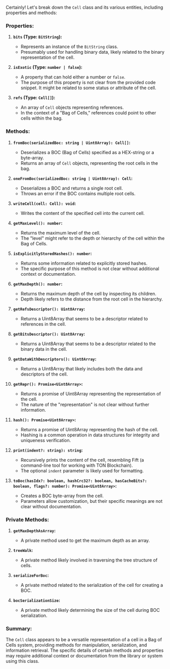 Certainly! Let's break down the `Cell` class and its various entities, including properties and methods:

### Properties:

1. **`bits` (Type: `BitString`):**
   - Represents an instance of the `BitString` class.
   - Presumably used for handling binary data, likely related to the binary representation of the cell.

2. **`isExotic` (Type: `number | false`):**
   - A property that can hold either a number or `false`.
   - The purpose of this property is not clear from the provided code snippet. It might be related to some status or attribute of the cell.

3. **`refs` (Type: `Cell[]`):**
   - An array of `Cell` objects representing references.
   - In the context of a "Bag of Cells," references could point to other cells within the bag.

### Methods:

1. **`fromBoc(serializedBoc: string | Uint8Array): Cell[]`:**
   - Deserializes a BOC (Bag of Cells) specified as a HEX-string or a byte-array.
   - Returns an array of `Cell` objects, representing the root cells in the bag.

2. **`oneFromBoc(serializedBoc: string | Uint8Array): Cell`:**
   - Deserializes a BOC and returns a single root cell.
   - Throws an error if the BOC contains multiple root cells.

3. **`writeCell(cell: Cell): void`:**
   - Writes the content of the specified cell into the current cell.

4. **`getMaxLevel(): number`:**
   - Returns the maximum level of the cell.
   - The "level" might refer to the depth or hierarchy of the cell within the Bag of Cells.

5. **`isExplicitlyStoredHashes(): number`:**
   - Returns some information related to explicitly stored hashes.
   - The specific purpose of this method is not clear without additional context or documentation.

6. **`getMaxDepth(): number`:**
   - Returns the maximum depth of the cell by inspecting its children.
   - Depth likely refers to the distance from the root cell in the hierarchy.

7. **`getRefsDescriptor(): Uint8Array`:**
   - Returns a Uint8Array that seems to be a descriptor related to references in the cell.

8. **`getBitsDescriptor(): Uint8Array`:**
   - Returns a Uint8Array that seems to be a descriptor related to the binary data in the cell.

9. **`getDataWithDescriptors(): Uint8Array`:**
   - Returns a Uint8Array that likely includes both the data and descriptors of the cell.

10. **`getRepr(): Promise<Uint8Array>`:**
    - Returns a promise of Uint8Array representing the representation of the cell.
    - The nature of the "representation" is not clear without further information.

11. **`hash(): Promise<Uint8Array>`:**
    - Returns a promise of Uint8Array representing the hash of the cell.
    - Hashing is a common operation in data structures for integrity and uniqueness verification.

12. **`print(indent?: string): string`:**
    - Recursively prints the content of the cell, resembling Fift (a command-line tool for working with TON Blockchain).
    - The optional `indent` parameter is likely used for formatting.

13. **`toBoc(hasIdx?: boolean, hashCrc32?: boolean, hasCacheBits?: boolean, flags?: number): Promise<Uint8Array>`:**
    - Creates a BOC byte-array from the cell.
    - Parameters allow customization, but their specific meanings are not clear without documentation.

### Private Methods:

1. **`getMaxDepthAsArray`:**
   - A private method used to get the maximum depth as an array.

2. **`treeWalk`:**
   - A private method likely involved in traversing the tree structure of cells.

3. **`serializeForBoc`:**
   - A private method related to the serialization of the cell for creating a BOC.

4. **`bocSerializationSize`:**
   - A private method likely determining the size of the cell during BOC serialization.

### Summary:

The `Cell` class appears to be a versatile representation of a cell in a Bag of Cells system, providing methods for manipulation, serialization, and information retrieval. The specific details of certain methods and properties may require additional context or documentation from the library or system using this class.
